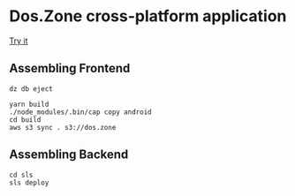# Dos.Zone cross-platform application

[Try it](https://dos.zone)

## Assembling Frontend

```
dz db eject

yarn build
./node_modules/.bin/cap copy android
cd build
aws s3 sync . s3://dos.zone
```

## Assembling Backend

```
cd sls
sls deploy
```

